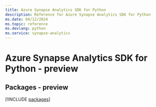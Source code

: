 ```yaml
---
title: Azure Synapse Analytics SDK for Python
description: Reference for Azure Synapse Analytics SDK for Python
ms.date: 04/12/2024
ms.topic: reference
ms.devlang: python
ms.service: synapse-analytics
---
```

# Azure Synapse Analytics SDK for Python - preview
## Packages - preview
[!INCLUDE [packages](synapse-analytics-index.md)]
